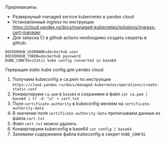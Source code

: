 Пререквизиты:
 - Развернуный managed service kubernetes в yandex cloud
 - Установленный ingress по инструкции https://cloud.yandex.ru/docs/managed-kubernetes/solutions/ingress-cert-manager
 - Для запуска CI в github actions необходимо создать секреты в github:
```
DOCKERHUB_USERNAME=dockerhub user
DOCKERHUB_TOKEN=dockerhub password
KUBE_CONFIG=static kube config converted in base64
```

Герерация static kube config для yandex cloud:
1. Получаем kubeconfig и ca.pem по инструкции `https://cloud.yandex.ru/docs/managed-kubernetes/operations/create-static-conf`
2. Конвертируем `ca.pem` в `base64` и сохраняем в файл `cat ca.pem | base64 | tr -d '\n' > cert.txt`
3. Поле `certificate-authority` в kubeconfig меняем на `certificate-authority-data`
4. В значение поля `certificate-authority-data` прописываем данные из файла `cert.txt`
5. Файл `cert.txt` можно удалить
6. Конвертируем kubeconfig в base64 `cat config | base64`
7. Заливаем содержимое файла kubeconfig в секрет `KUBE_CONFIG`